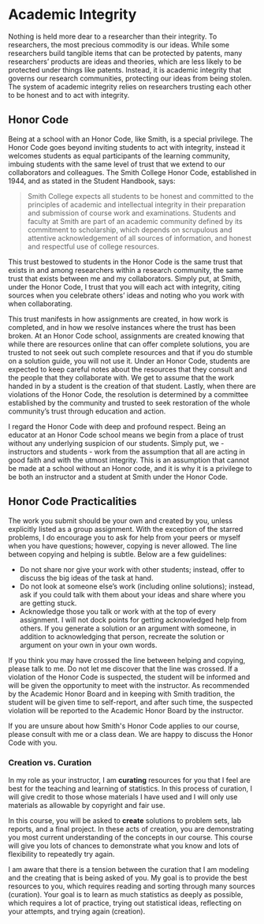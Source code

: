 # Academic Integrity

Nothing is held more dear to a researcher than their integrity. To researchers, the most precious commodity is our ideas. While some researchers build tangible items that can be protected by patents, many researchers’ products are ideas and theories, which are less likely to be protected under things like patents. Instead, it is academic integrity that governs our research communities, protecting our ideas from being stolen. The system of academic integrity relies on researchers trusting each other to be honest and to act with integrity. 

## Honor Code 

Being at a school with an Honor Code, like Smith, is a special privilege. The Honor Code goes beyond inviting students to act with integrity, instead it welcomes students as equal participants of the learning community, imbuing students with the same level of trust that we extend to our collaborators and colleagues. The Smith College Honor Code, established in 1944, and as stated in the Student Handbook, says:
> Smith College expects all students to be honest and committed to the principles of academic and intellectual integrity in their preparation and submission of course work and examinations. Students and faculty at Smith are part of an academic community defined by its commitment to scholarship, which depends on scrupulous and attentive acknowledgement of all sources of information, and honest and respectful use of college resources.

This trust bestowed to students in the Honor Code is the same trust that exists in and among researchers within a research community, the same trust that exists between me and my collaborators. Simply put, at Smith, under the Honor Code, I trust that you will each act with integrity, citing sources when you celebrate others’ ideas and noting who you work with when collaborating. 

This trust manifests in how assignments are created, in how work is completed, and in how we resolve instances where the trust has been broken. At an Honor Code school, assignments are created knowing that while there are resources online that can offer complete solutions, you are trusted to not seek out such complete resources and that if you do stumble on a solution guide, you will not use it. Under an Honor Code, students are expected to keep careful notes about the resources that they consult and the people that they collaborate with. We get to assume that the work handed in by a student is the creation of that student. Lastly, when there are violations of the Honor Code, the resolution is determined by a committee established by the community and trusted to seek restoration of the whole community’s trust through education and action. 

I regard the Honor Code with deep and profound respect. Being an educator at an Honor Code school means we begin from a place of trust without any underlying suspicion of our students. Simply put, we - instructors and students - work from the assumption that all are acting in good faith and with the utmost integrity. This is an assumption that cannot be made at a school without an Honor code, and it is why it is a privilege to be both an instructor and a student at Smith under the Honor Code. 

## Honor Code Practicalities 

The work you submit should be your own and created by you, unless explicitly listed as a group assignment. With the exception of the starred problems, I do encourage you to ask for help from your peers or myself when you have questions; however, copying is never allowed. The line between copying and helping is subtle. Below are a few guidelines:

- Do not share nor give your work with other students; instead, offer to discuss the big ideas of the task at hand. 
- Do not look at someone else’s work (including online solutions); instead, ask if you could talk with them about your ideas and share where you are getting stuck.
- Acknowledge those you talk or work with at the top of every assignment. I will not dock points for getting acknowledged help from others. If you generate a solution or an argument with someone, in addition to acknowledging that person, recreate the solution or argument on your own in your own words. 

If you think you may have crossed the line between helping and copying, please talk to me. Do not let me discover that the line was crossed. If a violation of the Honor Code is suspected, the student will be informed and will be given the opportunity to meet with the instructor. As recommended by the Academic Honor Board and in keeping with Smith tradition, the student will be given time to self-report, and after such time, the suspected violation will be reported to the Academic Honor Board by the instructor. 

If you are unsure about how Smith's Honor Code applies to our course, please consult with me or a class dean. We are happy to discuss the Honor Code with you.

### Creation vs. Curation

In my role as your instructor, I am **curating** resources for you that I feel are best for the teaching and learning of statistics. In this process of curation, I will give credit to those whose materials I have used and I will only use materials as allowable by copyright and fair use. 

In this course, you will be asked to **create** solutions to problem sets, lab reports, and a final project. In these acts of creation, you are demonstrating you most current understanding of the concepts in our course. This course will give you lots of chances to demonstrate what you know and lots of flexibility to repeatedly try again. 

I am aware that there is a tension between the curation that I am modeling and the creating that is being asked of you. My goal is to provide the best resources to you, which requires reading and sorting through many sources (curation). Your goal is to learn as much statistics as deeply as possible, which requires a lot of practice, trying out statistical ideas, reflecting on your attempts, and trying again (creation). 
